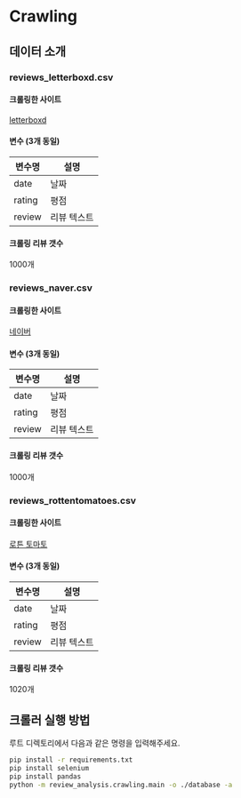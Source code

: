 # Crawling

## 데이터 소개

### reviews_letterboxd.csv

#### 크롤링한 사이트
[letterboxd](https://letterboxd.com/film/parasite-2019/reviews/)
#### 변수 (3개 동일)
|변수명 | 설명       |
|------|----------|
|date  | 날짜      |
|rating| 평점      |
|review| 리뷰 텍스트 |
#### 크롤링 리뷰 갯수
1000개

### reviews_naver.csv
#### 크롤링한 사이트
[네이버](https://search.naver.com/search.naver?query=%EA%B8%B0%EC%83%9D%EC%B6%A9)
#### 변수 (3개 동일)
|변수명 | 설명       |
|------|----------|
|date  | 날짜      |
|rating| 평점      |
|review| 리뷰 텍스트 |
#### 크롤링 리뷰 갯수
1000개

### reviews_rottentomatoes.csv
#### 크롤링한 사이트
[로튼 토마토](https://www.rottentomatoes.com/m/parasite_2019/reviews?type=user)
#### 변수 (3개 동일)
|변수명 | 설명       |
|------|----------|
|date  | 날짜      |
|rating| 평점      |
|review| 리뷰 텍스트 |
#### 크롤링 리뷰 갯수
1020개

## 크롤러 실행 방법
루트 디렉토리에서 다음과 같은 명령을 입력해주세요.
```sh
pip install -r requirements.txt
pip install selenium
pip install pandas
python -m review_analysis.crawling.main -o ./database -a
```
<!--
    pip install selenium
    pip install pandas

    는 requirements.txt에 포함될 시 삭제될 수 있음.
-->